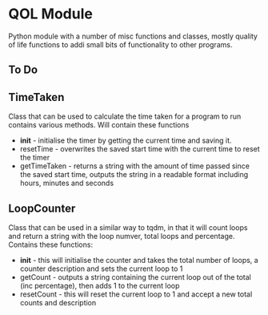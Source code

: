 # QOL Module 

Python module with a number of misc functions and classes, mostly quality of life functions to addi small bits of functionality to other programs.

## To Do
## TimeTaken 
Class that can be used to calculate the time taken for a program to run contains various methods. Will contain these functions
- __init__ - initialise the timer by getting the current time and saving it.
- resetTime - overwrites the saved start time with the current time to reset the timer
- getTimeTaken - returns a string with the amount of time passed since the saved start time, outputs the string in a readable format including hours, minutes and seconds
## LoopCounter 
Class that can be used in a similar way to tqdm, in that it will count loops and return a string with the loop numver, total loops and percentage. Contains these functions:
- __init__ - this will initialise the counter and takes the total number of loops, a counter description and sets the current loop to 1
- getCount - outputs a string containing the current loop out of the total (inc percentage), then adds 1 to the current loop
- resetCount - this will reset the current loop to 1 and accept a new total counts and description
